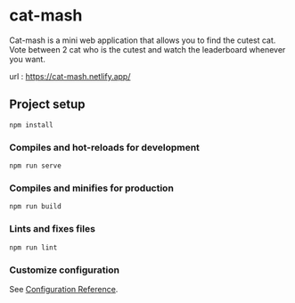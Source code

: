# cat-mash

Cat-mash is a mini web application that allows you to find
the cutest cat.
<br>
Vote between 2 cat who is the cutest and watch the leaderboard whenever you want.

url : https://cat-mash.netlify.app/

## Project setup
```
npm install
```

### Compiles and hot-reloads for development
```
npm run serve
```

### Compiles and minifies for production
```
npm run build
```

### Lints and fixes files
```
npm run lint
```

### Customize configuration
See [Configuration Reference](https://cli.vuejs.org/config/).
